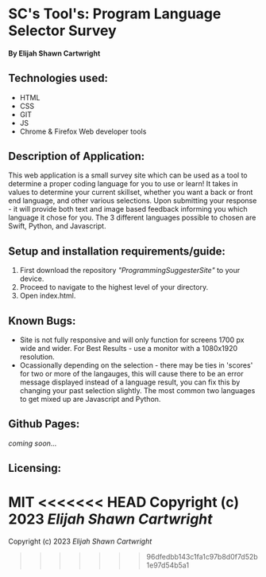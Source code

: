 # SC's Tool's: Program Language Selector Survey

#### By Elijah Shawn Cartwright
## Technologies used:
* HTML
* CSS
* GIT
* JS
* Chrome & Firefox Web developer tools

## Description of Application:
This web application is a small survey site which can be used as a tool to determine a proper coding language for you to use or learn! It takes in values to determine your current skillset, whether you want a back or front end language, and other various selections. Upon submitting your response - it will provide both text and image based feedback informing you which language it chose for you. The 3 different languages possible to chosen are Swift, Python, and Javascript.

## Setup and installation requirements/guide:
1. First download the repository _"ProgrammingSuggesterSite"_ to your device.
2. Proceed to navigate to the highest level of your directory.
3. Open index.html.

## Known Bugs:
* Site is not fully responsive and will only function for screens 1700 px wide and wider. For Best Results - use a monitor with a 1080x1920 resolution.
* Ocassionally depending on the selection - there may be ties in 'scores' for two or more of the langauges, this will cause there to be an error message displayed instead of a language result, you can fix this by changing your past selection slightly. The most common two languages to get mixed up are Javascript and Python.

## Github Pages:
_coming soon..._

## Licensing:
MIT
<<<<<<< HEAD
Copyright (c) 2023 _Elijah Shawn Cartwright_
=======
Copyright (c) 2023 _Elijah Shawn Cartwright_
>>>>>>> 96dfedbb143c1fa1c97b8d0f7d52b1e97d54b5a1
